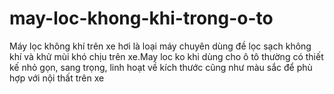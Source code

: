 # may-loc-khong-khi-trong-o-to
Máy lọc không khí trên xe hơi là loại máy chuyên dùng đề lọc sạch không khí và khử mùi khó chịu trên xe.May loc ko khi dùng cho ô tô thường có thiết kế nhỏ gọn, sang trọng, linh hoạt về kích thước cũng như màu sắc để phù hợp với nội thất trên xe
